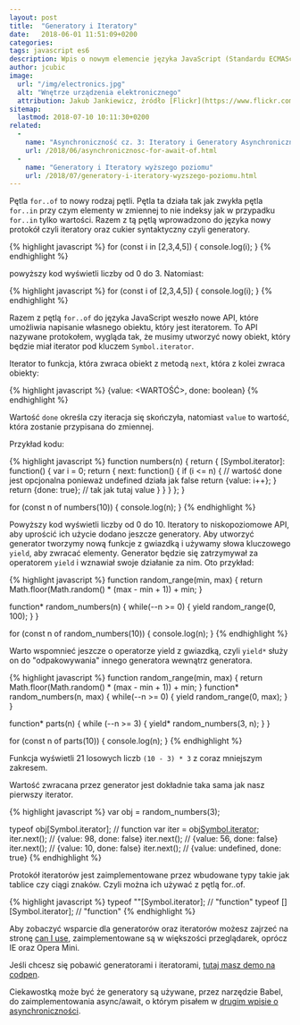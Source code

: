 ```yaml
---
layout: post
title:  "Generatory i Iteratory"
date:   2018-06-01 11:51:09+0200
categories:
tags: javascript es6
description: Wpis o nowym elemencie języka JavaScript (Standardu ECMAScript), czyli generatory i Iteratory
author: jcubic
image:
  url: "/img/electronics.jpg"
  alt: "Wnętrze urządzenia elektronicznego"
  attribution: Jakub Jankiewicz, żródło [Flickr](https://www.flickr.com/photos/jcubic/40113661275/), licencja [CC BY-SA](https://creativecommons.org/licenses/by-sa/2.0/)
sitemap:
  lastmod: 2018-07-10 10:11:30+0200
related:
  -
    name: "Asynchroniczność cz. 3: Iteratory i Generatory Asynchroniczne"
    url: /2018/06/asynchronicznosc-for-await-of.html
  -
    name: "Generatory i Iteratory wyższego poziomu"
    url: /2018/07/generatory-i-iteratory-wyzszego-poziomu.html
---
```


Pętla `for..of` to nowy rodzaj pętli. Pętla ta działa tak jak zwykła pętla `for..in` przy czym elementy w zmiennej
to nie indeksy jak w przypadku `for..in` tylko wartości. Razem z tą pętlą wprowadzono do języka nowy protokół czyli
iteratory oraz cukier syntaktyczny czyli generatory.

<!-- more -->

{% highlight javascript %}
for (const i in [2,3,4,5]) {
   console.log(i);
}
{% endhighlight %}

powyższy kod wyświetli liczby od 0 do 3. Natomiast:

{% highlight javascript %}
for (const i of [2,3,4,5]) {
   console.log(i);
}
{% endhighlight %}

Razem z pętlą `for..of` do języka JavaScript weszło nowe API, które umożliwia napisanie własnego obiektu, który
jest iteratorem. To API nazywane protokołem, wygląda tak, że musimy utworzyć nowy obiekt, który będzie miał iterator
pod kluczem `Symbol.iterator`.

Iterator to funkcja, która zwraca obiekt z metodą `next`, która z kolei zwraca obiekty:

{% highlight javascript %}
{value: <WARTOŚĆ>, done: boolean}
{% endhighlight %}

Wartość `done` określa czy iteracja się skończyła, natomiast `value` to wartość, która zostanie przypisana
do zmiennej.

Przykład kodu:

{% highlight javascript %}
function numbers(n) {
    return {
        [Symbol.iterator]: function() {
            var i = 0;
            return {
                next: function() {
                    if (i <= n) {
                        // wartość done jest opcjonalna ponieważ undefined działa jak false
                        return {value: i++};
                    }
                    return {done: true}; // tak jak tutaj value
                }
            }
         }
   };
}

for (const n of numbers(10)) {
    console.log(n);
}
{% endhighlight %}

Powyższy kod wyświetli liczby od 0 do 10. Iteratory to niskopoziomowe API, aby uprościć ich użycie dodano jeszcze
generatory. Aby utworzyć generator tworzymy nową funkcje z gwiazdką i używamy słowa kluczowego `yield`, aby zwracać
elementy. Generator będzie się zatrzymywał za operatorem `yield` i wznawiał swoje działanie za nim. Oto przykład:

{% highlight javascript %}
function random_range(min, max) {
    return Math.floor(Math.random() * (max - min + 1)) + min;
}

function* random_numbers(n) {
    while(--n >= 0) {
       yield random_range(0, 100);
    }
}

for (const n of random_numbers(10)) {
    console.log(n);
}
{% endhighlight %}

Warto wspomnieć jeszcze o operatorze yield z gwiazdką, czyli `yield*` służy on do "odpakowywania" innego generatora
wewnątrz generatora.

{% highlight javascript %}
function random_range(min, max) {
    return Math.floor(Math.random() * (max - min + 1)) + min;
}
function* random_numbers(n, max) {
    while(--n >= 0) {
       yield random_range(0, max);
    }
}

function* parts(n) {
   while (--n >= 3) {
      yield* random_numbers(3, n);
   }
}

for (const n of parts(10)) {
    console.log(n);
}
{% endhighlight %}

Funkcja wyświetli 21 losowych liczb `(10 - 3) * 3` z coraz mniejszym zakresem.

Wartość zwracana przez generator jest dokładnie taka sama jak nasz pierwszy iterator.

{% highlight javascript %}
var obj = random_numbers(3);

typeof obj[Symbol.iterator];
// function
var iter = obj[Symbol.iterator]();
iter.next(); // {value: 98, done: false}
iter.next(); // {value: 56, done: false}
iter.next(); // {value: 10, done: false}
iter.next(); // {value: undefined, done: true}
{% endhighlight %}

Protokół iteratorów jest zaimplementowane przez wbudowane typy takie jak tablice czy ciągi znaków.
Czyli można ich używać z pętlą for..of.

{% highlight javascript %}
typeof ""[Symbol.iterator]; // "function"
typeof [][Symbol.iterator]; // "function"
{% endhighlight %}

Aby zobaczyć wsparcie dla generatorów oraz iteratorów możesz zajrzeć na stronę
[can I use](https://caniuse.com/#feat=es6-generators), zaimplementowane są w większości przeglądarek,
oprócz IE oraz Opera Mini.

Jeśli chcesz się pobawić generatorami i iteratorami, [tutaj masz demo na codpen](https://codepen.io/jcubic/pen/gzoQRo).

Ciekawostką może być że generatory są używane, przez narzędzie Babel, do zaimplementowania async/await, o którym pisałem w
[drugim wpisie o asynchroniczności](/2018/05/asynchronicznosc-async-await.html).
